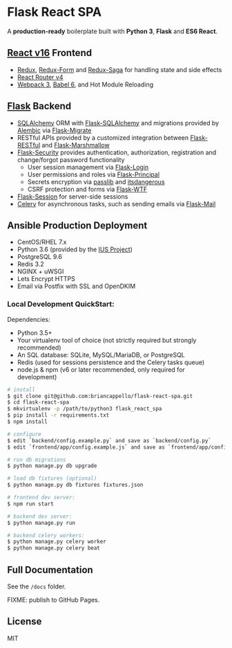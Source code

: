 # Flask React SPA

A **production-ready** boilerplate built with **Python 3**, **Flask** and **ES6 React**.

## [React v16](https://facebook.github.io/react/) Frontend

- [Redux](http://redux.js.org/), [Redux-Form](https://redux-form.com) and [Redux-Saga](https://redux-saga.js.org/) for handling state and side effects
- [React Router v4](https://reacttraining.com/react-router/web)
- [Webpack 3](https://webpack.js.org/), [Babel 6](https://babeljs.io/), and Hot Module Reloading

## [Flask](http://flask.pocoo.org/) Backend

- [SQLAlchemy](http://docs.sqlalchemy.org/en/rel_1_1/) ORM with [Flask-SQLAlchemy](http://flask-sqlalchemy.pocoo.org/2.2/) and migrations provided by [Alembic](http://alembic.zzzcomputing.com/en/latest/) via [Flask-Migrate](http://flask-migrate.readthedocs.io/en/latest/)
- RESTful APIs provided by a customized integration between [Flask-RESTful](http://flask-restful.readthedocs.io/en/latest/) and [Flask-Marshmallow](http://flask-marshmallow.readthedocs.io/en/latest/)
- [Flask-Security](https://flask-security.readthedocs.io/en/latest/) provides authentication, authorization, registration and change/forgot password functionality
   - User session management via [Flask-Login](https://flask-login.readthedocs.io/en/latest/)
   - User permissions and roles via [Flask-Principal](https://pythonhosted.org/Flask-Principal/)
   - Secrets encryption via [passlib](https://passlib.readthedocs.io/en/stable/) and [itsdangerous](https://pythonhosted.org/itsdangerous/)
   - CSRF protection and forms via [Flask-WTF](https://flask-wtf.readthedocs.io/en/stable/)
- [Flask-Session](http://pythonhosted.org/Flask-Session/) for server-side sessions
- [Celery](http://www.celeryproject.org/) for asynchronous tasks, such as sending emails via [Flask-Mail](https://pythonhosted.org/Flask-Mail/)

## Ansible Production Deployment

- CentOS/RHEL 7.x
- Python 3.6 (provided by the [IUS Project](https://ius.io/))
- PostgreSQL 9.6
- Redis 3.2
- NGINX + uWSGI
- Lets Encrypt HTTPS
- Email via Postfix with SSL and OpenDKIM

### Local Development QuickStart:

Dependencies:

- Python 3.5+
- Your virtualenv tool of choice (not strictly required but strongly recommended)
- An SQL database: SQLite, MySQL/MariaDB, or PostgreSQL
- Redis (used for sessions persistence and the Celery tasks queue)
- node.js & npm (v6 or later recommended, only required for development)

```bash
# install
$ git clone git@github.com:briancappello/flask-react-spa.git
$ cd flask-react-spa
$ mkvirtualenv -p /path/to/python3 flask_react_spa
$ pip install -r requirements.txt
$ npm install

# configure
$ edit `backend/config.example.py` and save as `backend/config.py`
$ edit `frontend/app/config.example.js` and save as `frontend/app/config.js`

# run db migrations
$ python manage.py db upgrade

# load db fixtures (optional)
$ python manage.py db fixtures fixtures.json

# frontend dev server:
$ npm run start

# backend dev server:
$ python manage.py run

# backend celery workers:
$ python manage.py celery worker
$ python manage.py celery beat
```

## Full Documentation

See the `/docs` folder.

FIXME: publish to GitHub Pages.

## License

MIT
